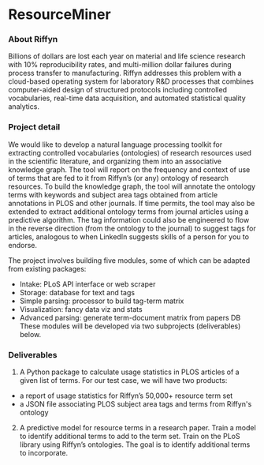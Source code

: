 # ResourceMiner

### About Riffyn

Billions of dollars are lost each year on material and life science research with 10% reproducibility rates, and multi-million dollar failures during process transfer to manufacturing. Riffyn addresses this problem with a cloud-based operating system for laboratory R&D processes that combines computer-aided design of structured protocols including controlled vocabularies, real-time data acquisition, and automated statistical quality analytics.

### Project detail

We would like to develop a natural language processing toolkit for extracting controlled vocabularies (ontologies) of research resources used in the scientific literature, and organizing them into an associative knowledge graph. The tool will report on the frequency and context of use of terms that are fed to it from Riffyn’s (or any) ontology of research resources. To build the knowledge graph, the tool will annotate the ontology terms with keywords and subject area tags obtained from article annotations in PLOS and other journals. If time permits, the tool may also be extended to extract additional ontology terms from journal articles using a predictive algorithm.  The tag information could also be engineered to flow in the reverse direction (from the ontology to the journal) to suggest tags for articles, analogous to when LinkedIn suggests skills of a person for you to endorse.

The project involves building five modules, some of which can be adapted from existing packages:
* Intake: PLoS API interface or web scraper
* Storage: database for text and tags
* Simple parsing: processor to build tag-term matrix
* Visualization: fancy data viz and stats
* Advanced parsing: generate term-document matrix from papers DB
These modules will be developed via two subprojects (deliverables) below.

### Deliverables
1. A Python package to calculate usage statistics in PLOS articles of a given list of terms. For our test case, we will have two products:
  * a report of usage statistics for Riffyn’s 50,000+ resource term set
  * a JSON file associating PLOS subject area tags and terms from Riffyn's ontology
2. A predictive model for resource terms in a research paper. Train a model to identify additional terms to add to the term set. Train on the PLoS library using Riffyn’s ontologies. The goal is to identify additional terms to incorporate.

